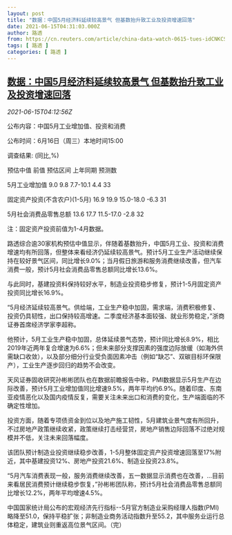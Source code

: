 ```yaml
---
layout: post
title: "数据：中国5月经济料延续较高景气 但基数抬升致工业及投资增速回落"
date: 2021-06-15T04:31:03.000Z
author: 路透
from: https://cn.reuters.com/article/china-data-watch-0615-tues-idCNKCS2DR0AK
tags: [ 路透 ]
categories: [ 路透 ]
---
```

<!--1623731463000-->
[数据：中国5月经济料延续较高景气 但基数抬升致工业及投资增速回落](https://cn.reuters.com/article/china-data-watch-0615-tues-idCNKCS2DR0AK)
------

<div>
<div><i>2021-06-15T04:12:56Z</i></div><p>公布内容：中国5月工业增加值、投资和消费</p><p>公布时间：6月16日（周三）本地时间15:00</p><p>调查结果: (同比,%)</p><p>预估中值 前值 预估区间 上年同期 预测数</p><p>5月工业增加值 9.0 9.8 7.7-10.1 4.4 33</p><p>固定资产投资(不含农户)(1-5月) 16.9 19.9 15.0-18.0 -6.3 31</p><p>5月社会消费品零售总额 13.6 17.7 11.5-17.0 -2.8 32</p><p>注：固定资产投资前值为1-4月数据。</p><p>路透综合逾30家机构预估中值显示，伴随着基数抬升，中国5月工业、投资和消费增速均有所回落，但整体来看经济仍延续较高景气。预计5月工业生产活动继续保持在较好景气区间，同比增长9.0%；当月假日旅游和服务消费继续改善，但汽车消费一般，预计5月社会消费品零售总额同比增长13.6%。</p><p>与此同时，基建投资料保持较好水平，制造业投资稳步修复，预计1-5月固定资产投资同比增长16.9%。</p><p>“5月经济延续较高景气。供给端，工业生产稳中加固，需求端，消费积极修复、投资仍具韧性，出口保持较高增速。二季度经济基本面较强、就业形势稳定，”浙商证券首席经济学家李超称。</p><p>他预计，5月工业生产稳中加固，总体延续景气态势，预计同比增长8.9%，相比2019年近两年复合增速为6.6%；但未来部分支撑因素的强度边际放缓（如海外供需缺口收敛），以及部分细分行业受负面因素冲击（例如“缺芯”、双碳目标环保限产），工业生产逐步回归的趋势不会改变。</p><p>天风证券固收研究孙彬彬团队也在数据前瞻报告中称，PMI数据显示5月生产在边际改善，预计5月工业增加值同比增速9.5%，两年平均约6.9%。随着印度、东南亚疫情恶化以及国内疫情反复，需要关注未来出口和消费的变化，生产端面临的不确定性增加。</p><p>投资方面，随着专项债资金到位以及地产施工韧性，5月建筑业景气度有所回升，不过房地产政策继续收紧，政策继续打击经营贷，房地产销售边际回落不过绝对规模并不低，关注未来回落幅度。</p><p>该团队预计制造业投资继续稳步改善，1-5月整体固定资产投资增速回落至17%附近，其中基建投资12%、房地产投资21.6%、制造业投资23.8%。</p><p>“5月汽车消费表现一般，服务消费继续改善，五一数据显示消费也在改善，...目前来看居民消费预计继续稳步恢复，”孙彬彬团队称，预计5月社会消费品零售总额同比增长12.2%，两年平均增速4.5%。</p><p>中国国家统计局公布的宏观经济先行指标--5月官方制造业采购经理人指数(PMI)略降至51.0，保持平稳扩张；非制造业商务活动指数升至55.2，其中服务业运行总体稳定，建筑业则重返高位景气区间。（完）</p>
</div>
